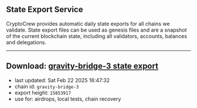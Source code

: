 ## State Export Service
CryptoCrew provides automatic daily state exports for all chains we validate. State export files can be used as genesis files and are a snapshot of the current blockchain state, including all validators, accounts, balances and delegations.

---
**Download: [gravity-bridge-3 state export](https://dl-eu2.ccvalidators.com/SERVICE/gravitybridge/gravity-bridge-3_export_15853917.json)**
---

- last updated: Sat Feb 22 2025 16:47:32
- chain id: `gravity-bridge-3`
- export height: `15853917`
- use for: airdrops, local tests, chain recovery
